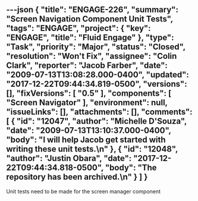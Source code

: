 ---json
{
  "title": "ENGAGE-226",
  "summary": "Screen Navigation Component Unit Tests",
  "tags": "ENGAGE",
  "project": {
    "key": "ENGAGE",
    "title": "Fluid Engage"
  },
  "type": "Task",
  "priority": "Major",
  "status": "Closed",
  "resolution": "Won't Fix",
  "assignee": "Colin Clark",
  "reporter": "Jacob Farber",
  "date": "2009-07-13T13:08:28.000-0400",
  "updated": "2017-12-22T09:44:34.819-0500",
  "versions": [],
  "fixVersions": [
    "0.5"
  ],
  "components": [
    "Screen Navigator"
  ],
  "environment": null,
  "issueLinks": [],
  "attachments": [],
  "comments": [
    {
      "id": "12047",
      "author": "Michelle D'Souza",
      "date": "2009-07-13T13:10:37.000-0400",
      "body": "I will help Jacob get started with writing these unit tests.\n"
    },
    {
      "id": "12048",
      "author": "Justin Obara",
      "date": "2017-12-22T09:44:34.818-0500",
      "body": "The repository has been archived.\n"
    }
  ]
}
---
Unit tests need to be made for the screen manager component

        